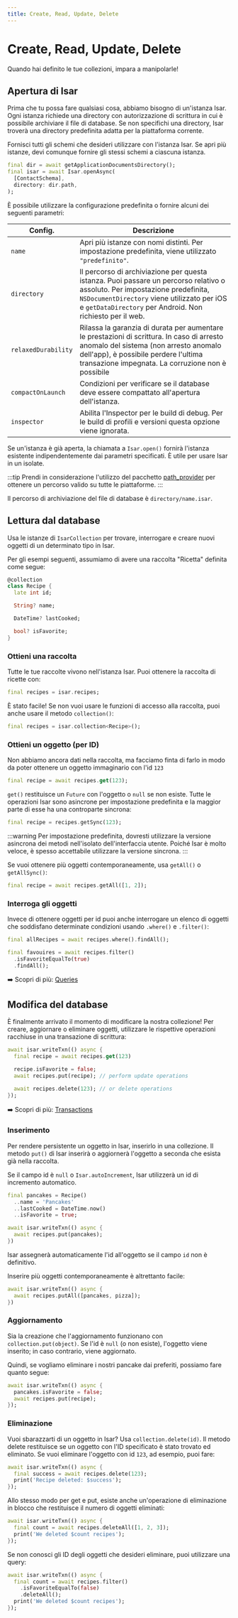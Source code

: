 ```yaml
---
title: Create, Read, Update, Delete
---
```


# Create, Read, Update, Delete

Quando hai definito le tue collezioni, impara a manipolarle!

## Apertura di Isar

Prima che tu possa fare qualsiasi cosa, abbiamo bisogno di un'istanza Isar. Ogni istanza richiede una directory con autorizzazione di scrittura in cui è possibile archiviare il file di database. Se non specifichi una directory, Isar troverà una directory predefinita adatta per la piattaforma corrente.

Fornisci tutti gli schemi che desideri utilizzare con l'istanza Isar. Se apri più istanze, devi comunque fornire gli stessi schemi a ciascuna istanza.

```dart
final dir = await getApplicationDocumentsDirectory();
final isar = await Isar.openAsync(
  [ContactSchema],
  directory: dir.path,
);
```

È possibile utilizzare la configurazione predefinita o fornire alcuni dei seguenti parametri:

| Config.             | Descrizione                                                                                                                                                                                                                             |
| ------------------- | --------------------------------------------------------------------------------------------------------------------------------------------------------------------------------------------------------------------------------------- |
| `name`              | Apri più istanze con nomi distinti. Per impostazione predefinita, viene utilizzato `"predefinito"`.                                                                                                                                     |
| `directory`         | Il percorso di archiviazione per questa istanza. Puoi passare un percorso relativo o assoluto. Per impostazione predefinita, `NSDocumentDirectory` viene utilizzato per iOS e `getDataDirectory` per Android. Non richiesto per il web. |
| `relaxedDurability` | Rilassa la garanzia di durata per aumentare le prestazioni di scrittura. In caso di arresto anomalo del sistema (non arresto anomalo dell'app), è possibile perdere l'ultima transazione impegnata. La corruzione non è possibile       |
| `compactOnLaunch`   | Condizioni per verificare se il database deve essere compattato all'apertura dell'istanza.                                                                                                                                              |
| `inspector`         | Abilita l'Inspector per le build di debug. Per le build di profili e versioni questa opzione viene ignorata.                                                                                                                            |

Se un'istanza è già aperta, la chiamata a `Isar.open()` fornirà l'istanza esistente indipendentemente dai parametri specificati. È utile per usare Isar in un isolate.

:::tip
Prendi in considerazione l'utilizzo del pacchetto [path_provider](https://pub.dev/packages/path_provider) per ottenere un percorso valido su tutte le piattaforme.
:::

Il percorso di archiviazione del file di database è `directory/name.isar`.

## Lettura dal database

Usa le istanze di `IsarCollection` per trovare, interrogare e creare nuovi oggetti di un determinato tipo in Isar.

Per gli esempi seguenti, assumiamo di avere una raccolta "Ricetta" definita come segue:

```dart
@collection
class Recipe {
  late int id;

  String? name;

  DateTime? lastCooked;

  bool? isFavorite;
}
```

### Ottieni una raccolta

Tutte le tue raccolte vivono nell'istanza Isar. Puoi ottenere la raccolta di ricette con:

```dart
final recipes = isar.recipes;
```

È stato facile! Se non vuoi usare le funzioni di accesso alla raccolta, puoi anche usare il metodo `collection()`:

```dart
final recipes = isar.collection<Recipe>();
```

### Ottieni un oggetto (per ID)

Non abbiamo ancora dati nella raccolta, ma facciamo finta di farlo in modo da poter ottenere un oggetto immaginario con l'id `123`

```dart
final recipe = await recipes.get(123);
```

`get()` restituisce un `Future` con l'oggetto o `null` se non esiste. Tutte le operazioni Isar sono asincrone per impostazione predefinita e la maggior parte di esse ha una controparte sincrona:

```dart
final recipe = recipes.getSync(123);
```

:::warning
Per impostazione predefinita, dovresti utilizzare la versione asincrona dei metodi nell'isolato dell'interfaccia utente. Poiché Isar è molto veloce, è spesso accettabile utilizzare la versione sincrona.
:::

Se vuoi ottenere più oggetti contemporaneamente, usa `getAll()` o `getAllSync()`:

```dart
final recipe = await recipes.getAll([1, 2]);
```

### Interroga gli oggetti

Invece di ottenere oggetti per id puoi anche interrogare un elenco di oggetti che soddisfano determinate condizioni usando `.where()` e `.filter()`:

```dart
final allRecipes = await recipes.where().findAll();

final favouires = await recipes.filter()
  .isFavoriteEqualTo(true)
  .findAll();
```

➡️ Scopri di più: [Queries](queries)

## Modifica del database

È finalmente arrivato il momento di modificare la nostra collezione! Per creare, aggiornare o eliminare oggetti, utilizzare le rispettive operazioni racchiuse in una transazione di scrittura:

```dart
await isar.writeTxn(() async {
  final recipe = await recipes.get(123)

  recipe.isFavorite = false;
  await recipes.put(recipe); // perform update operations

  await recipes.delete(123); // or delete operations
});
```

➡️ Scopri di più: [Transactions](transactions)

### Inserimento

Per rendere persistente un oggetto in Isar, inserirlo in una collezione. Il metodo `put()` di Isar inserirà o aggiornerà l'oggetto a seconda che esista già nella raccolta.

Se il campo id è `null` o `Isar.autoIncrement`, Isar utilizzerà un id di incremento automatico.

```dart
final pancakes = Recipe()
  ..name = 'Pancakes'
  ..lastCooked = DateTime.now()
  ..isFavorite = true;

await isar.writeTxn(() async {
  await recipes.put(pancakes);
})
```

Isar assegnerà automaticamente l'id all'oggetto se il campo `id` non è definitivo.

Inserire più oggetti contemporaneamente è altrettanto facile:

```dart
await isar.writeTxn(() async {
  await recipes.putAll([pancakes, pizza]);
})
```

### Aggiornamento

Sia la creazione che l'aggiornamento funzionano con `collection.put(object)`. Se l'id è `null` (o non esiste), l'oggetto viene inserito; in caso contrario, viene aggiornato.

Quindi, se vogliamo eliminare i nostri pancake dai preferiti, possiamo fare quanto segue:

```dart
await isar.writeTxn(() async {
  pancakes.isFavorite = false;
  await recipes.put(recipe);
});
```

### Eliminazione

Vuoi sbarazzarti di un oggetto in Isar? Usa `collection.delete(id)`. Il metodo delete restituisce se un oggetto con l'ID specificato è stato trovato ed eliminato. Se vuoi eliminare l'oggetto con id `123`, ad esempio, puoi fare:

```dart
await isar.writeTxn(() async {
  final success = await recipes.delete(123);
  print('Recipe deleted: $success');
});
```

Allo stesso modo per get e put, esiste anche un'operazione di eliminazione in blocco che restituisce il numero di oggetti eliminati:

```dart
await isar.writeTxn(() async {
  final count = await recipes.deleteAll([1, 2, 3]);
  print('We deleted $count recipes');
});
```

Se non conosci gli ID degli oggetti che desideri eliminare, puoi utilizzare una query:

```dart
await isar.writeTxn(() async {
  final count = await recipes.filter()
    .isFavoriteEqualTo(false)
    .deleteAll();
  print('We deleted $count recipes');
});
```
